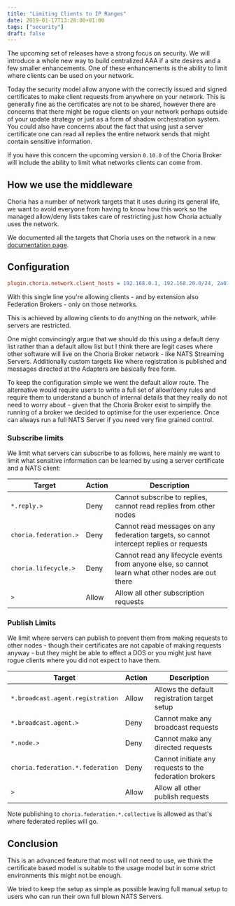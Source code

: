 ```yaml
---
title: "Limiting Clients to IP Ranges"
date: 2019-01-17T13:28:00+01:00
tags: ["security"]
draft: false
---
```


The upcoming set of releases have a strong focus on security.  We will introduce a whole new way to build centralized AAA if a site desires and a few smaller enhancements.  One of these enhancements is the ability to limit where clients can be used on your network.

Today the security model allow anyone with the correctly issued and signed certificates to make client requests from anywhere on your network. This is generally fine as the certificates are not to be shared, however there are concerns that there might be rogue clients on your network perhaps outside of your update strategy or just as a form of shadow orchestration system. You could also have concerns about the fact that using just a server certificate one can read all replies the entire network sends that might contain sensitive information.

If you have this concern the upcoming version `0.10.0` of the Choria Broker will include the ability to limit what networks clients can come from.

<!--more-->
## How we use the middleware

Choria has a number of network targets that it uses during its general life, we want to avoid everyone from having to know how this work so the managed allow/deny lists takes care of restricting just how Choria actually uses the network.

We documented all the targets that Choria uses on the network in a new [documentation page](https://choria.io/docs/development/middleware/).

## Configuration

```ini
plugin.choria.network.client_hosts = 192.168.0.1, 192.168.20.0/24, 2a01:7e00::/64
```

With this single line you're allowing clients - and by extension also Federation Brokers - only on those networks.

This is achieved by allowing clients to do anything on the network, while servers are restricted.

One might convincingly argue that we should do this using a default deny list rather than a default allow list but I think there are legit cases where other software will live on the Choria Broker network - like NATS Streaming Servers.  Additionally custom targets like where registration is published and messages directed at the Adapters are basically free form.

To keep the configuration simple we went the default allow route. The alternative would require users to write a full set of allow/deny rules and require them to understand a bunch of internal details that they really do not need to worry about - given that the Choria Broker exist to simplify the running of a broker we decided to optimise for the user experience. Once can always run a full NATS Server if you need very fine grained control.

### Subscribe limits

We limit what servers can subscribe to as follows, here mainly we want to limit what sensitive information can be learned by using a server certificate and a NATS client:

|Target|Action|Description|
|------|------|-----------|
|`*.reply.>`|Deny|Cannot subscribe to replies, cannot read replies from other nodes|
|`choria.federation.>`|Deny|Cannot read messages on any federation targets, so cannot intercept replies or requests|
|`choria.lifecycle.>`|Deny|Cannot read any lifecycle events from anyone else, so cannot learn what other nodes are out there|
|`>`|Allow|Allow all other subscription requests|

### Publish Limits

We limit where servers can publish to prevent them from making requests to other nodes - though their certificates are not capable of making requests anyway - but they might be able to effect a DOS or you might just have rogue clients where you did not expect to have them.

|Target|Action|Description|
|------|------|-----------|
|`*.broadcast.agent.registration`|Allow|Allows the default registration target setup|
|`*.broadcast.agent.>`|Deny|Cannot make any broadcast requests|
|`*.node.>`|Deny|Cannot make any directed requests|
|`choria.federation.*.federation`|Deny|Cannot initiate any requests to the federation brokers|
|`>`|Allow|Allow all other publish requests|

Note publishing to `choria.federation.*.collective` is allowed as that's where federated replies will go.

## Conclusion

This is an advanced feature that most will not need to use, we think the certificate based model is suitable to the usage model but in some strict environments this might not be enough.

We tried to keep the setup as simple as possible leaving full manual setup to users who can run their own full blown NATS Servers.
